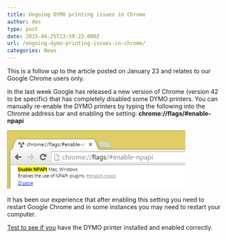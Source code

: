 ```yaml
---
title: Ongoing DYMO printing issues in Chrome
author: des
type: post
date: 2015-04-25T23:59:23.000Z
url: /ongoing-dymo-printing-issues-in-chrome/
categories: News
---
```


This is a follow up to the article posted on January 23 and relates to our Google Chrome users only.

In the last week Google has released a new version of Chrome (version 42 to be specific) that has completely disabled some DYMO printers. You can manually re-enable the DYMO printers by typing the following into the Chrome address bar and enabling the setting: **chrome://flags/#enable-npapi**

![](enable-npapi.png)

It has been our experience that after enabling this setting you need to restart Google Chrome and in some instances you may need to restart your computer.

[Test to see if you](http://labelwriter.com/software/dls/sdk/samples/js/CheckEnvironment/CheckEnvironment.html) have the DYMO printer installed and enabled correctly.